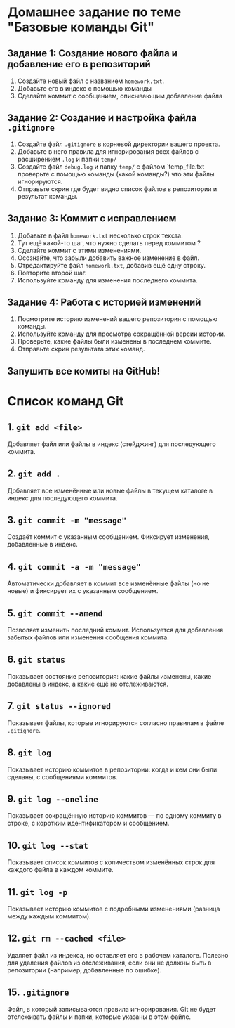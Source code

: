 
# Домашнее задание по теме "Базовые команды Git"

## Задание 1: Создание нового файла и добавление его в репозиторий
1. Создайте новый файл с названием `homework.txt`.
2. Добавьте его в индекс с помощью команды
3. Сделайте коммит с сообщением, описывающим добавление файла

## Задание 2: Создание и настройка файла `.gitignore`
1. Создайте файл `.gitignore` в корневой директории вашего проекта.
2. Добавьте в него правила для игнорирования всех файлов с расширением `.log` и папки `temp/`
3. Создайте файл `debug.log` и папку `temp/` с файлом `temp_file.txt проверьте с помощью команды (какой команды?) что эти файлы игнорируются.
4. Отправьте скрин где будет видно список файлов в репозитории и результат команды.

## Задание 3: Коммит с исправлением
1. Добавьте в файл `homework.txt` несколько строк текста.
2. Тут ещё какой-то шаг, что нужно сделать перед коммитом ?
3. Сделайте коммит с этими изменениями.
4. Осознайте, что забыли добавить важное изменение в файл.
5. Отредактируйте файл `homework.txt`, добавив ещё одну строку.
6. Повторите второй шаг.
7. Используйте команду для изменения последнего коммита.

## Задание 4: Работа с историей изменений
1. Посмотрите историю изменений вашего репозитория с помощью команды.
2. Используйте команду для просмотра сокращённой версии истории.
3. Проверьте, какие файлы были изменены в последнем коммите.
4. Отправьте скрин результата этих команд.

## Запушить все комиты на GitHub!


# Список команд Git

## 1. `git add <file>`
Добавляет файл или файлы в индекс (стейджинг) для последующего коммита.

## 2. `git add .`
Добавляет все изменённые или новые файлы в текущем каталоге в индекс для последующего коммита.

## 3. `git commit -m "message"`
Создаёт коммит с указанным сообщением. Фиксирует изменения, добавленные в индекс.

## 4. `git commit -a -m "message"`
Автоматически добавляет в коммит все изменённые файлы (но не новые) и фиксирует их с указанным сообщением.

## 5. `git commit --amend`
Позволяет изменить последний коммит. Используется для добавления забытых файлов или изменения сообщения коммита.

## 6. `git status`
Показывает состояние репозитория: какие файлы изменены, какие добавлены в индекс, а какие ещё не отслеживаются.

## 7. `git status --ignored`
Показывает файлы, которые игнорируются согласно правилам в файле `.gitignore`.

## 8. `git log`
Показывает историю коммитов в репозитории: когда и кем они были сделаны, с сообщениями коммитов.

## 9. `git log --oneline`
Показывает сокращённую историю коммитов — по одному коммиту в строке, с коротким идентификатором и сообщением.

## 10. `git log --stat`
Показывает список коммитов с количеством изменённых строк для каждого файла в каждом коммите.

## 11. `git log -p`
Показывает историю коммитов с подробными изменениями (разница между каждым коммитом).

## 12. `git rm --cached <file>`
Удаляет файл из индекса, но оставляет его в рабочем каталоге. Полезно для удаления файлов из отслеживания, если они не должны быть в репозитории (например, добавленные по ошибке).


## 15. `.gitignore`
Файл, в который записываются правила игнорирования. Git не будет отслеживать файлы и папки, которые указаны в этом файле.
